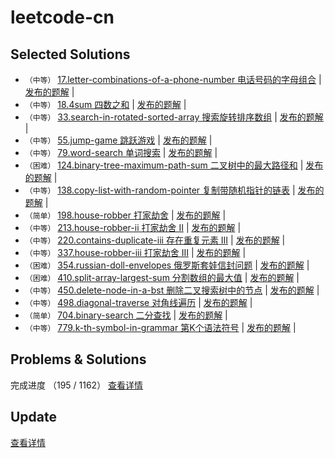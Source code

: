 # leetcode-cn



## Selected Solutions
* `（中等）`  [17.letter-combinations-of-a-phone-number 电话号码的字母组合](./problems/17.letter-combinations-of-a-phone-number/README.md) | [发布的题解]() |
* `（中等）`  [18.4sum 四数之和](./problems/18.4sum/README.md) | [发布的题解]() |
* `（中等）`  [33.search-in-rotated-sorted-array 搜索旋转排序数组](./problems/33.search-in-rotated-sorted-array/README.md) | [发布的题解](https://leetcode-cn.com/problems/search-in-rotated-sorted-array/solution/sou-suo-xuan-zhuan-pai-xu-shu-zu-by-ikaruga/) |
* `（中等）`  [55.jump-game 跳跃游戏](./problems/55.jump-game/README.md) | [发布的题解](https://leetcode-cn.com/problems/jump-game/solution/55-by-ikaruga/) |
* `（中等）`  [79.word-search 单词搜索](./problems/79.word-search/README.md) | [发布的题解](https://leetcode-cn.com/problems/word-search/solution/79-by-ikaruga/) |
* `（困难）`  [124.binary-tree-maximum-path-sum 二叉树中的最大路径和](./problems/124.binary-tree-maximum-path-sum/README.md) | [发布的题解](https://leetcode-cn.com/problems/binary-tree-maximum-path-sum/solution/er-cha-shu-zhong-de-zui-da-lu-jing-he-by-ikaruga/) |
* `（中等）`  [138.copy-list-with-random-pointer 复制带随机指针的链表](./problems/138.copy-list-with-random-pointer/README.md) | [发布的题解](https://leetcode-cn.com/problems/copy-list-with-random-pointer/solution/fu-zhi-dai-sui-ji-zhi-zhen-de-lian-biao-shi-yong-m/) |
* `（简单）`  [198.house-robber 打家劫舍](./problems/198.house-robber/README.md) | [发布的题解](https://leetcode-cn.com/problems/house-robber/solution/da-jia-jie-she-by-ikaruga/) |
* `（中等）`  [213.house-robber-ii 打家劫舍 II](./problems/213.house-robber-ii/README.md) | [发布的题解](https://leetcode-cn.com/problems/house-robber-ii/solution/da-jia-jie-she-ii-dai-ma-jian-ji-yi-dong-ii-by-ika/) |
* `（中等）`  [220.contains-duplicate-iii 存在重复元素 III](./problems/220.contains-duplicate-iii/README.md) | [发布的题解](https://leetcode-cn.com/problems/contains-duplicate-iii/solution/220-by-ikaruga/) |
* `（中等）`  [337.house-robber-iii 打家劫舍 III](./problems/337.house-robber-iii/README.md) | [发布的题解](https://leetcode-cn.com/problems/house-robber-iii/solution/da-jia-jie-she-iii-dai-ma-jian-ji-yi-dong-iii-by-i/) |
* `（困难）`  [354.russian-doll-envelopes 俄罗斯套娃信封问题](./problems/354.russian-doll-envelopes/README.md) | [发布的题解](https://leetcode-cn.com/problems/russian-doll-envelopes/solution/354-by-ikaruga/) |
* `（困难）`  [410.split-array-largest-sum 分割数组的最大值](./problems/410.split-array-largest-sum/README.md) | [发布的题解](https://leetcode-cn.com/problems/split-array-largest-sum/solution/410-by-ikaruga/) |
* `（中等）`  [450.delete-node-in-a-bst 删除二叉搜索树中的节点](./problems/450.delete-node-in-a-bst/README.md) | [发布的题解](https://leetcode-cn.com/problems/delete-node-in-a-bst/solution/shan-chu-er-cha-sou-suo-shu-zhong-de-jie-dian-by-i/) |
* `（中等）`  [498.diagonal-traverse 对角线遍历](./problems/498.diagonal-traverse/README.md) | [发布的题解](https://leetcode-cn.com/problems/diagonal-traverse/solution/dui-jiao-xian-bian-li-fen-xi-ti-mu-zhao-zhun-gui-l/) |
* `（简单）`  [704.binary-search 二分查找](./problems/704.binary-search/README.md) | [发布的题解](https://leetcode-cn.com/problems/binary-search/solution/er-fen-cha-zhao-by-ikaruga/) |
* `（中等）`  [779.k-th-symbol-in-grammar 第K个语法符号](./problems/779.k-th-symbol-in-grammar/README.md) | [发布的题解](https://leetcode-cn.com/problems/k-th-symbol-in-grammar/solution/di-kge-yu-fa-fu-hao-by-ikaruga-2/) |

## Problems & Solutions
完成进度 （195 / 1162）
[查看详情](./Problems.md)  

## Update
[查看详情](./Update.md)  

